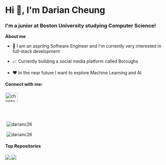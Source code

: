 <h1>Hi 👋, I'm Darian Cheung</h1>
<h3>I'm a junior at Boston University studying Computer Science!</h3>

**About me**

- 💼 I am an aspriing Software Engineer and I'm currently very interested in full-stack development

- 📈 Currently building a social media platform called Boroughs

- ❤️ In the near future I want to explore Machine Learning and AI

<h4 align="left">Connect with me:</h4>
<p align="left">
<a href="https://linkedin.com/in/christopher-min" target="blank"><img align="center" src="https://raw.githubusercontent.com/rahuldkjain/github-profile-readme-generator/master/src/images/icons/Social/linked-in-alt.svg" alt="christopher-min" height="30" width="40" /></a>
</p>
<br></br>

<p>&nbsp;<img align="center" src="https://github-readme-stats.vercel.app/api?username=DarianC26&show_icons=true&locale=en" alt="darianc26" /></p>
<p>&nbsp;<img align="center" src="https://github-readme-stats.vercel.app/api/top-langs/?username=DarianC26&show_icons=true&locale=en" alt="darianc26" /></p>

#### Top Repositories


<a href="https://github.com/DarianC26/github-readme-stats">
  <img align="center" src="https://github-readme-stats.vercel.app/api/pin/?username=DarianC26&repo=ImageEditor&theme=buefy" />
</a>
<a href="https://github.com/DarianC26/DarianC26.github.io">
  <img align="center" src="https://github-readme-stats.vercel.app/api/pin/?username=DarianC26&repo=Boroughs&theme=buefy" />
</a>
